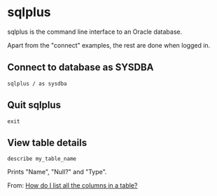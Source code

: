 # sqlplus

sqlplus is the command line interface to an Oracle database.

Apart from the "connect" examples, the rest are done when logged in.


## Connect to database as SYSDBA

	sqlplus / as sysdba


## Quit sqlplus

	exit


## View table details

	describe my_table_name

Prints "Name", "Null?" and "Type".

From: [How do I list all the columns in a table?](https://stackoverflow.com/questions/1580450/how-do-i-list-all-the-columns-in-a-table)
